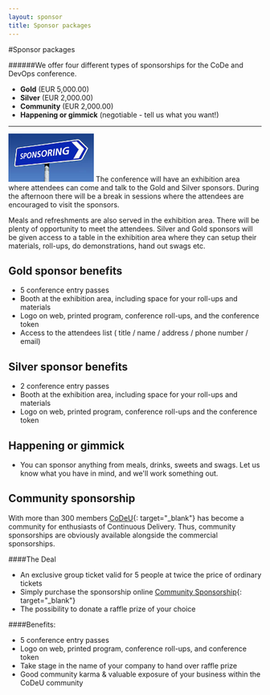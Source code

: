 ```yaml
---
layout: sponsor
title: Sponsor packages
---
```

#Sponsor packages

######We offer four different types of sponsorships for the CoDe and DevOps conference.

* __Gold__ (EUR 5,000.00)
* __Silver__ (EUR 2,000.00)
* __Community__ (EUR 2,000.00)
* __Happening or gimmick__ (negotiable - tell us what you want!)

---

<img class="stdleft" style="width:170px;" src="/images/sponsoring.jpg"/> The conference will have an exhibition area where attendees can come and talk to the Gold and Silver sponsors. During the afternoon there will be a break in sessions where the attendees are encouraged to visit the sponsors.

Meals and refreshments are also served in the exhibition area. There will be plenty of opportunity to meet the attendees. Silver and Gold sponsors will be given access to a table in the exhibition area where they can setup their materials, roll-ups, do demonstrations, hand out swags etc.

## Gold sponsor benefits
* 5 conference entry passes
* Booth at the exhibition area, including space for your roll-ups and materials
* Logo on web, printed program, conference roll-ups, and the conference token
* Access to the attendees list ( title / name / address / phone number / email)

## Silver sponsor benefits
* 2 conference entry passes
* Booth at the exhibition area, including space for your roll-ups and materials
* Logo on web, printed program, conference roll-ups and the conference token

## Happening or gimmick
* You can sponsor anything from meals, drinks, sweets and swags. Let us know what you have in mind, and we'll work something out.

## Community sponsorship
With more than 300 members [CoDeU](http://codeu.eu){: target="_blank"} has become a community for enthusiasts of Continuous Delivery. Thus, community sponsorships are obviously available alongside the commercial sponsorships.

####The Deal

* An exclusive group ticket valid for 5 people at twice the price of ordinary tickets
* Simply purchase the sponsorship online [Community Sponsorship](http://codecph.eventbrite.com){: target="_blank"}
* The possibility to donate a raffle prize of your choice

####Benefits:
* 5 conference entry passes
* Logo on web, printed program, conference roll-ups, and conference token
* Take stage in the name of your company to hand over raffle prize
* Good community karma & valuable exposure of your business within the CoDeU community  
